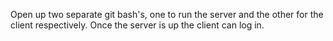 Open up two separate git bash's, one to run the server and the other for the client respectively. Once the server is up the client can log in.